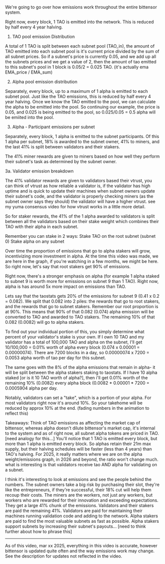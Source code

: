 We're going to go over how emissions work throughout the entire bittensor system.

Right now, every block, 1 TAO is emitted into the network.  This is reduced by half every 4 year halving.


1.  TAO pool emission Distribution

A total of 1 TAO is split between each subnet pool (TAO_in), the amount of TAO emitted into each subnet pool is it's current price divided by the sum of all subnet prices.  So if a subnet's price is currently 0.05, and we add up all the subnets prices and we get a value of 2, then the amount of tao emitted to this subnet's pool in 1 block is 0.05/2 = 0.025 TAO.  (it's actually ema EMA_price / EMA_sum)

2. Alpha pool emission distribution

Separately, every block, up to a maximum of 1 alpha is emitted to each subnet pool.  Just like the TAO emissions, this is reduced by half every 4 year halving.
Once we know the TAO emitted to the pool, we can calculate the alpha to be emitted into the pool.  So continuing our example, the price is 0.05, and 0.025 is being emitted to the pool, so 0.025/0.05 = 0.5 alpha will be emiited into the pool.

3. Alpha - Participant emissions per subnet

Separately, every block, 1 alpha is emitted to the subnet participants.
Of this 1 alpha per subnet, 18% is awarded to the subnet owner, 41% to miners, and the last 41% is split between validators and their stakers.

The 41% miner rewards are given to miners based on how well they perform their subnet's task as determined by the subnet owner.

3a. Validator emission breakdown

The 41% validator rewards are given to validators based their vtrust, you can think of vtrust as how reliable a validator is, if the validator has high uptime and is quick to update their machines when subnet owners update their subnet's code, and the validator is properly checking miners (as the subnet owner says they should) the validator will have a higher vtrust.  see my yuma consensus video for how vtrust works in a little more detail.

So for staker rewards, the 41% of the 1 alpha awarded to validators is split between all the validators based on their stake weight which combines their TAO with their alpha in each subnet.

Remember you can stake in 2 ways:
  Stake TAO on the root subnet (subnet 0)
  Stake alpha on any subnet

Over time the proportion of emissions that go to alpha stakers will grow, incentivizing more investment in alpha.  At the time this video was made, we are here in the graph, if you're watching in a few months, we might be here.  So right now, let's say that root stakers get 90% of emissions.

Right now, there's a stronger emphasis on alpha (for example 1 alpha staked to subnet 9 is worth more for emissions on subnet 9 than 1 TAO).  Right now, alpha is has around 5x more impact on emissions than TAO.

Lets say that the taostats gets 20% of the emissions for subnet 9 (0.41 x 0.2 = 0.082).  We split that 0.082 into 2 piles: the rewards that go to root stakers, and the rewards that go to subnet stakers.  Remember our root proportion is at 90%.  This means that 90% of that 0.082 (0.074) alpha emission will be converted to TAO and awarded to TAO stakers.  The remaining 10% of that 0.082 (0.0082) will go to alpha stakers.

To find out your individual portion of this, you simply determine what percent of your validator's stake is your own.  If I own 10 TAO and my validator has a total of 100,000 TAO and alpha on the subnet, I'll get 10/100,000 = 0.01% worth of alpha every block (0.074 x 0.00001 = 0.00000074).  There are 7200 blocks in a day, so 0.00000074 x 7200 = 0.0053 alpha worth of tao per day for this subnet.

The same goes with the 8% of the alpha emissions that remain in alpha- it will be split between the alpha stakers staking to taostats.  If I have 10 alpha staked [or is it 10 TAO worth of alpha?], then i'll get 0.01% worth of the remaining 10% (0.0082) every alpha block (0.0082 * 0.00001 * 7200 = 0.0005904 alpha per day.


Notably, validators can set a "take", which is a portion of your alpha.  For most validators right now it's around 10%.  So your takehome will be reduced by approx 10% at the end. (fading numbers in the animation to reflect this)

Takeaways:
  Think of TAO emissions as affecting the market cap of bittensor, whereas alpha doesn't dilute bittensor's market cap, it's internal to the system and as of right now, all subnet alpha tokens are priced in TAO.  [need analogy for this...]
  You'll notice that 1 TAO is emitted every block, but more than 1 alpha is emitted every block.  So alphas retain their 21m max supply, but their halving schedules will be faster (less than 4 years) than TAO's halving.
  For 2025, it really matters where we are on the alpha weight/emissions graph, in 2026 and beyond, the ratio won't change much.
  what is interesting is that validators receive tao AND alpha for validating on a subnet.


  I think it's interesting to look at emissions and see the people behind the numbers.  The subnet owners take a big risk by purchasing their slot, they're like the entrepreneurs, if they're successful, their 18% cut will help them recoup their costs.
  The miners are the workers, not just any workers, but workers who are rewarded for their innovation and exceeding expectations.  They get a large 41% chunk of the emissions.
  Validators and their stakers are paid the remaining 41%.   Validators are paid for maintaining their machines running validation code and adding to the network.
  Alpha stakers are paid to find the most valuable subnets as fast as possible.
  Alpha stakers support subnets by increasing their subnet's payouts...
[need to think further about how to phrase this]

----------------------

As of this video, mar xx 2025, everything in this video is accurate, however bittensor is updated quite often and the way emissions work may change.  See the description for updates not reflected in the video.


